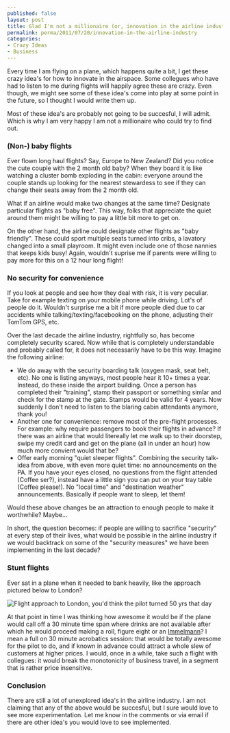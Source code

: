 ```yaml
---
published: false
layout: post
title: Glad I'm not a millionaire (or, innovation in the airline industry)
permalink: perma/2011/07/20/innovation-in-the-airline-industry
categories:
- Crazy Ideas
- Business
---
```


Every time I am flying on a plane, which happens quite a bit, I get these crazy
idea's for how to innovate in the airspace. Some collegues who have had to
listen to me during flights will happily agree these are crazy. Even though, we
might see some of these idea's come into play at some point in the future, so I
thought I would write them up. 

Most of these idea's are probably not going to be succesful, I will admit.
Which is why I am very happy I am not a millionaire who could try to find out.


### (Non-) baby flights

Ever flown long haul flights? Say, Europe to New Zealand? Did you notice the
cute couple with the 2 month old baby? When they board it is like watching a
cluster bomb exploding in the cabin: everyone around the couple stands up
looking for the nearest stewardess to see if they can change their seats away
from the 2 month old.

What if an airline would make two changes at the same time? Designate
particular flights as "baby free". This way, folks that appreciate the quiet
around them might be willing to pay a little bit more to get on.

On the other hand, the airline could designate other flights as "baby
friendly". These could sport multiple seats turned into cribs, a lavatory
changed into a small playroom. It might even include one of those nannies that
keeps kids busy! Again, wouldn't suprise me if parents were willing to pay more
for this on a 12 hour long flight!

### No security for convenience

If you look at people and see how they deal with risk, it is very peculiar.
Take for example texting on your mobile phone while driving. Lot's of people do
it. Wouldn't surprise me a bit if more people died due to car accidents while
talking/texting/facebooking on the phone, adjusting their TomTom GPS, etc.

Over the last decade the airline industry, rightfully so, has become completely
security scared. Now while that is completely understandable and probably
called for, it does not necessarily have to be this way. Imagine the following
airline:

* We do away with the security boarding talk (oxygen mask, seat belt, etc).
  No one is listing anyways, most people hear it 10+ times a year. Instead, do
  these inside the airport building. Once a person has completed their
  "training", stamp their passport or something simlar and check for the stamp
  at the gate. Stamps would be valid for 4 years. Now suddenly I don't need to
  listen to the blaring cabin attendants anymore, thank you!
* Another one for convenience: remove most of the pre-flight processes. For
  example: why require passengers to book their flights in advance? If there
  was an airline that would litereally let me walk up to their doorstep, swipe
  my credit card and get on the plane (all in under an hour) how much more
  convient would that be?
* Offer early morning "quiet sleeper flights". Combining the security talk-idea from
  above, with even more quiet time: no announcements on the PA. If you have
  your eyes closed, no questions from the flight attended (Coffee ser?),
  instead have a little sign you can put on your tray table (Coffee please!).
  No "local time" and "destination weather" announcements. Basically if people
  want to sleep, let them!

Would these above changes be an attraction to enough people to make it
worthwhile? Maybe...

In short, the question becomes: if people are willing to sacrifice "security"
at every step of their lives, what would be possible in the airline industry if
we would backtrack on some of the "security measures" we have been implementing
in the last decade?

### Stunt flights

Ever sat in a plane when it needed to bank heavily, like the approach pictured
below to London?

![Flight approach to London, you'd think the pilot turned 50 yrs that day][flight]

At that point in time I was thinking how awesome it would be if the plane would
call off a 30 minute time span where drinks are not available after which he
would proceed making a roll, figure eight or an
[Immelmann](http://en.wikipedia.org/wiki/Immelmann_turn)? I mean a full on 30
minute acrobatics session: that would be totally awesome for the pilot to do,
and if known in advance could attract a whole slew of customers at higher
prices. I would, once in a while, take such a flight with collegues: it would
break the monotonicity of business travel, in a segment that is rather price
insensitive.

### Conclusion

There are still a lot of unexplored idea's in the airline industry. I am not
claiming that any of the above would be succesful, but I sure would love to see
more experimentation. Let me know in the comments or via email if there are
other idea's you would love to see implemented.


[flight]: {{site.baseurl}}/photos/flight-approach.jpg
